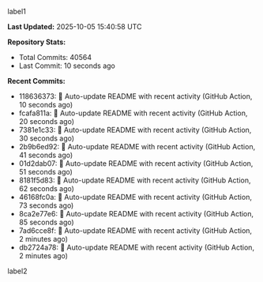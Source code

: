 
label1 
<!-- ACTIVITY_START -->
**Last Updated:** 2025-10-05 15:40:58 UTC

**Repository Stats:**
- Total Commits: 40564
- Last Commit: 10 seconds ago

**Recent Commits:**
- 118636373: 🤖 Auto-update README with recent activity (GitHub Action, 10 seconds ago)
- fcafa811a: 🤖 Auto-update README with recent activity (GitHub Action, 20 seconds ago)
- 7381e1c33: 🤖 Auto-update README with recent activity (GitHub Action, 30 seconds ago)
- 2b9b6ed92: 🤖 Auto-update README with recent activity (GitHub Action, 41 seconds ago)
- 01d2dab07: 🤖 Auto-update README with recent activity (GitHub Action, 51 seconds ago)
- 8181f5d83: 🤖 Auto-update README with recent activity (GitHub Action, 62 seconds ago)
- 46168fc0a: 🤖 Auto-update README with recent activity (GitHub Action, 73 seconds ago)
- 8ca2e77e6: 🤖 Auto-update README with recent activity (GitHub Action, 85 seconds ago)
- 7ad6cce8f: 🤖 Auto-update README with recent activity (GitHub Action, 2 minutes ago)
- db2724a78: 🤖 Auto-update README with recent activity (GitHub Action, 2 minutes ago)
<!-- ACTIVITY_END -->

label2
